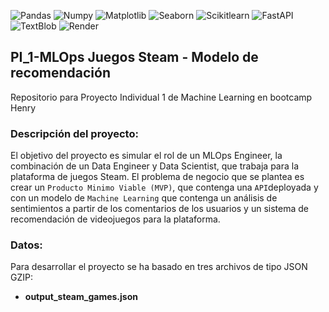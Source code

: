 ![Pandas](https://img.shields.io/badge/-Pandas-333333?style=flat&logo=pandas)
![Numpy](https://img.shields.io/badge/-Numpy-333333?style=flat&logo=numpy)
![Matplotlib](https://img.shields.io/badge/-Matplotlib-333333?style=flat&logo=matplotlib)
![Seaborn](https://img.shields.io/badge/-Seaborn-333333?style=flat&logo=seaborn)
![Scikitlearn](https://img.shields.io/badge/-Scikitlearn-333333?style=flat&logo=scikitlearn)
![FastAPI](https://img.shields.io/badge/-FastAPI-333333?style=flat&logo=fastapi)
![TextBlob](https://img.shields.io/badge/-TextBlob-333333?style=flat&logo=textblob)
![Render](https://img.shields.io/badge/-Render-333333?style=flat&logo=render)
## PI_1-MLOps Juegos Steam - Modelo de recomendación

Repositorio para Proyecto Individual 1 de Machine Learning en bootcamp Henry

### Descripción del proyecto:

El objetivo del proyecto es simular el rol de un MLOps Engineer, la combinación de un Data Engineer y Data Scientist, que trabaja para la plataforma de juegos Steam.
El problema de negocio que se plantea es crear un `Producto Minimo Viable (MVP)`, que contenga una `API`deployada y con un modelo de `Machine Learning` que contenga un análisis de sentimientos a partir de los comentarios de los usuarios y un sistema de recomendación de videojuegos para la plataforma. 

### Datos:

Para desarrollar el proyecto se ha basado en tres archivos de tipo JSON GZIP:

+ **output_steam_games.json** 

